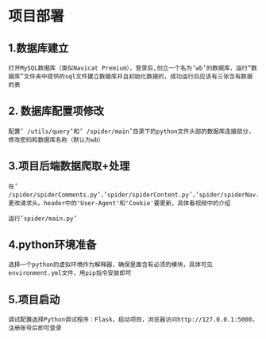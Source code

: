 # 项目部署

## 1.数据库建立
    打开MySQL数据库（类似Navicat Premium），登录后,创立一个名为’wb’的数据库，运行“数据库”文件夹中提供的sql文件建立数据库并且初始化数据的，成功运行后应该有三张含有数据的表

## 2. 数据库配置项修改

    配置’ /utils/query’和’ /spider/main’目录下的python文件头部的数据库连接部分，修改密码和数据库名称（默认为wb）

## 3.项目后端数据爬取+处理
    在’ /spider/spiderComments.py’，’spider/spiderContent.py’，’spider/spiderNav.py’中，更改请求头。header中的'User-Agent'和'Cookie'要更新，具体看视频中的介绍
    
    运行’spider/main.py’

## 4.python环境准备
    选择一个python的虚拟环境作为解释器，确保里面含有必须的模块，具体可见environment.yml文件，用pip指令安装即可

## 5.项目启动
    调试配置选择Python调试程序：Flask，启动项目，浏览器访问http://127.0.0.1:5000，注册账号后即可登录